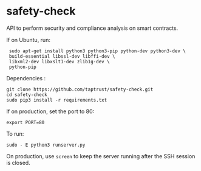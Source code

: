 # safety-check

API to perform security and compliance analysis on smart contracts.

If on Ubuntu, run:
     
     sudo apt-get install python3 python3-pip python-dev python3-dev \
     build-essential libssl-dev libffi-dev \
     libxml2-dev libxslt1-dev zlib1g-dev \
     python-pip

Dependencies :

	git clone https://github.com/taptrust/safety-check.git
	cd safety-check
	sudo pip3 install -r requirements.txt


If on production, set the port to 80:

    export PORT=80
    
    
To run:

    sudo - E python3 runserver.py
    
On production, use `screen` to keep the server running after the SSH session is closed. 
